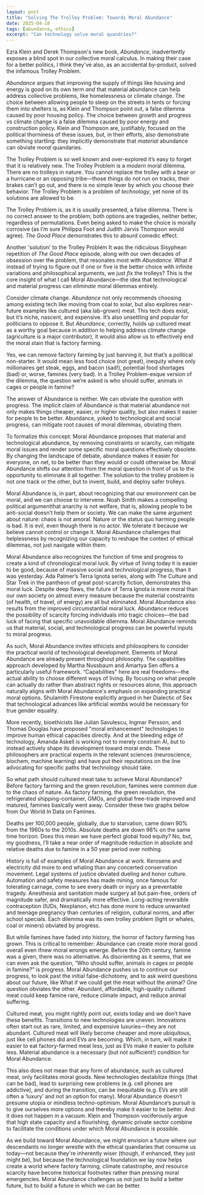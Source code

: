 ```yaml
---
layout: post
title: "Solving The Trolley Problem: Towards Moral Abundance"
date: 2025-04-18
tags: [abundance, ethics]
excerpt: "Can technology solve moral quandries?"
---
```


Ezra Klein and Derek Thompson's new book, *Abundance*, inadvertently exposes a blind spot in our collective moral calculus. In making their case for a better politics, I think they've also, as an accidental by-product, solved the infamous Trolley Problem.

*Abundance* argues that improving the supply of things like housing and energy is good on its own term *and* that material abundance can help address collective problems, like homelessness or climate change. The choice between allowing people to sleep on the streets in tents or forcing them into shelters is, as Klein and Thompson point out, a false dilemma caused by poor housing policy. The choice between growth and progress vs climate change is a false dilemma caused by poor energy and construction policy. Klein and Thompson are, justifiably, focused on the political thorniness of these issues, but, in their efforts, also demonstrate something startling: they implicitly demonstrate that *material* abundance can obviate *moral* quandaries.

The Trolley Problem is so well known and over-explored it’s easy to forget that it is relatively new. The Trolley Problem is a *modern* moral dilemma. There are no trolleys in nature. You cannot replace the trolley with a bear or a hurricane or an opposing tribe—those things do not run on tracks, their brakes can’t go out, and there is no simple lever by which you choose their behavior. The Trolley Problem is a problem of *technology*, yet none of its solutions are allowed to be.

The Trolley Problem is, as it is usually presented, a false dilemma. There is no correct answer to the problem; both options are tragedies, neither better, regardless of permutations. Even being asked to make the choice is morally corrosive (as I’m sure Philippa Foot and Judith Jarvis Thompson would agree). *The Good Place* demonstrates this to absurd comedic effect.


Another 'solution' to the Trolley Problem
It was the ridiculous Sisyphean repetition of *The Good Place* episode, along with our own decades of obsession over the problem, that resonates most with *Abundance*. What if instead of trying to figure out if one or five is the better choice with infinite variations and philosophical arguments, we just *fix* the trolleys? This is the core insight of what I call Moral Abundance—the idea that technological and material progress can *eliminate* moral dilemmas entirely.

Consider climate change. *Abundance* not only recommends choosing among existing tech like moving from coal to solar, but also explores near-future examples like cultured (aka lab-grown) meat. This tech does exist, but it’s niche, nascent, and expensive. It’s also unsettling and popular for politicians to oppose it. But *Abundance*, correctly, holds up cultured meat as a worthy goal because in addition to helping address climate change (agriculture is a major contributor), it would also allow us to effectively end the moral stain that is factory farming.

Yes, we can remove factory farming by just banning it, but that’s a political non-starter. It would mean less food choice (not great), inequity where only millionaires get steak, eggs, and bacon (sad!), potential food shortages (bad) or, worse, famines (very bad). In a Trolley Problem-esque version of the dilemma, the question we’re asked is who should suffer, animals in cages or people in famine?

The answer of Abundance is neither. We can obviate the question with progress. The implicit claim of Abundance is that material abundance not only makes things cheaper, easier, or higher quality, but also makes it easier for people to be better. Abundance, yoked to technological and social progress, can mitigate root causes of moral dilemmas, obviating them.

To formalize this concept: Moral Abundance proposes that material and technological abundance, by removing constraints or scarcity, can mitigate moral issues and render some specific moral questions effectively obsolete. By changing the landscape of debate, abundance makes it easier for everyone, on net, to be better than they would or could otherwise be. Moral Abundance shifts our attention from the moral question in front of us to the opportunity to eliminate it all together. The solution to the trolley problem is not one track or the other, but to invent, build, and deploy safer trolleys.

Moral Abundance is, in part, about recognizing that our environment can be moral, and we can choose to intervene. Noah Smith makes a compelling political argumentthat anarchy is not welfare, that is, allowing people to be anti-social doesn’t help them or society. We can make the same argument about nature: chaos is not amoral. Nature or the status quo harming people is bad. It is evil, even though there is no actor. We tolerate it because we believe cannot control or change it. Moral Abundance challenges that helplessness by recognizing our capacity to reshape the context of ethical dilemmas, not just navigate within them.

Moral Abundance also recognizes the function of time and progress to create a kind of chronological moral luck. By virtue of living today it is easier to be good, because of massive social and technological progress, than it was yesterday. Ada Palmer’s Terra Ignota series, along with The Culture and Star Trek in the pantheon of great post-scarcity fiction, demonstrates this moral luck. Despite deep flaws, the future of Terra Ignota is more moral than our own society on almost every measure because the material constraints (of health, of travel, of energy) are all but eliminated. Moral Abundance also results from the improved circumstantial moral luck. Abundance reduces the possibility of scarcity forcing individuals into tragic choices—the bad luck of facing that specific unavoidable dilemma. Moral Abundance reminds us that material, social, and technological progress can be powerful inputs to moral progress.

As such, Moral Abundance invites ethicists and philosophers to consider the practical world of technological development. Elements of Moral Abundance are already present throughout philosophy. The capabilities approach developed by Martha Nussbaum and Amartya Sen offers a particularly useful framework. “Capabilities" here are real freedoms—the actual ability to choose different ways of living. By focusing on what people can actually do rather than abstract rights or resources alone, this approach naturally aligns with Moral Abundance's emphasis on expanding practical moral options. Shulamith Firestone explicitly argued in her Dialectic of Sex that technological advances like artificial wombs would be necessary for true gender equality.

More recently, bioethicists like Julian Savulescu, Ingmar Persson, and Thomas Douglas have proposed "moral enhancement" technologies to improve human ethical capacities directly. And at the bleeding edge of technology, Amanda Askell is working not to merely constrain AI, but to instead actively shape its development toward moral ends. These philosophers are practical experts in the relevant sciences (neuroscience, biochem, machine learning) and have put their reputations on the line advocating for specific paths that technology should take.

So what path should cultured meat take to achieve Moral Abundance? Before factory farming and the green revolution, famines were common due to the chaos of nature. As factory farming, the green revolution, the refrigerated shipping-container, GMOs, and global free-trade improved and matured, famines basically went away. Consider these two graphs below from Our World In Data on Famines.



Deaths per 100,000 people, globally, due to starvation, came down 90% from the 1960s to the 2010s. Absolute deaths are down 98% on the same time horizon. Does this mean we have perfect global food equity? No, but, my goodness, I’ll take a near order of magnitude reduction in absolute and relative deaths due to famine in a 50 year period over nothing.

History is full of examples of Moral Abundance at work. Kerosene and electricity did more to end whaling than any concerted conservation movement. Legal systems of justice obviated dueling and honor culture. Automation and safety measures has made mining, once famous for tolerating carnage, come to see every death or injury as a preventable tragedy. Anesthesia and sanitation made surgery all but pain-free, orders of magnitude safer, and dramatically more effective. Long-acting reversible contraception (IUDs, Nexplanon, etc) has done more to reduce unwanted and teenage pregnancy than centuries of religion, cultural norms, and after school specials. Each dilemma was its own trolley problem (light or whales, coal or miners) obviated by progress.

But while famines have faded into history, the horror of factory farming has grown. This is critical to remember: Abundance can create more moral good overall even ifnew moral wrongs emerge. Before the 20th century, famine was a given, there was no alternative. As disorienting as it seems, that we can even ask the question, “Who should suffer, animals in cages or people in famine?” is progress. Moral Abundance pushes us to continue our progress, to look past the initial false-dichotomy, and to ask weird questions about our future, like What if we could get the meat without the animal? One question obviates the other. Abundant, affordable, high-quality cultured meat could keep famine rare, reduce climate impact, and reduce animal suffering.

Cultured meat, you might rightly point out, exists today and we don’t have these benefits. Transitions to new technologies are uneven. Innovations often start out as rare, limited, and expensive luxuries—they are not abundant. Cultured meat will likely become cheaper and more ubiquitous, just like cell phones did and EVs are becoming. Which, in turn, will make it easier to eat factory-farmed meat less, just as EVs make it easier to pollute less. Material abundance is a necessary (but not sufficient!) condition for Moral Abundance.

This also does not mean that any form of abundance, such as cultured meat, only facilitates moral goods. New technologies destabilize things (that can be bad), lead to surprising new problems (e.g. cell phones are addictive), and during the transition, can be inequitable (e.g. EVs are still often a ‘luxury’ and not an option for many). Moral Abundance doesn’t presume utopia or mindless techno-optimism. Moral Abundance’s pursuit is to give ourselves more options and thereby make it easier to be better. And it does not happen in a vacuum. Klein and Thompson vociferously argue that high state capacity and a flourishing, dynamic private sector combine to facilitate the conditions under which Moral Abundance is possible.

As we build toward Moral Abundance, we might envision a future where our descendants no longer wrestle with the ethical quandaries that consume us today—not because they're inherently wiser (though, if enhanced, they just might be), but because the technological foundation we lay now helps create a world where factory farming, climate catastrophe, and resource scarcity have become historical footnotes rather than pressing moral emergencies. Moral Abundance challenges us not just to build a better future, but to build a future in which we can be better.